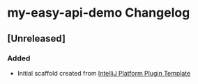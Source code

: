 <!-- Keep a Changelog guide -> https://keepachangelog.com -->

# my-easy-api-demo Changelog

## [Unreleased]
### Added
- Initial scaffold created from [IntelliJ Platform Plugin Template](https://github.com/JetBrains/intellij-platform-plugin-template)
